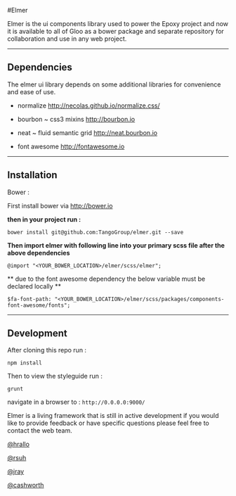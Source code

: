 #Elmer

Elmer is the ui components library used to power the Epoxy project and now it is available to all of Gloo as a bower package and separate repository for collaboration and use in any web project.

---
## Dependencies

The elmer ui library depends on some additional libraries for convenience and ease of use.

- normalize <http://necolas.github.io/normalize.css/>

- bourbon ~ css3 mixins <http://bourbon.io>

- neat ~ fluid semantic grid <http://neat.bourbon.io>

- font awesome <http://fontawesome.io>

---
## Installation

Bower :

First install bower via <http://bower.io>

**then in your project run :**

    bower install git@github.com:TangoGroup/elmer.git --save

**Then import elmer with following line into your primary scss file after the above dependencies**

    @import "<YOUR_BOWER_LOCATION>/elmer/scss/elmer";

** due to the font awesome dependency the below variable must be declared locally **

    $fa-font-path: "<YOUR_BOWER_LOCATION>/elmer/scss/packages/components-font-awesome/fonts";

---

## Development

After cloning this repo run :

    npm install

Then to view the styleguide run :

    grunt

navigate in a browser to : `http://0.0.0.0:9000/`

Elmer is a living framework that is still in active development if you would like to provide feedback or have specific questions please feel free to contact the web team.

[@hrallo](mailto:hrallo@tangogroup.com)

[@rsuh](mailto:rsuh@tangogroup.com)

[@jray](mailto:jray@tangogroup.com)

[@cashworth](mailto:cashworth@tangogroup.com)

